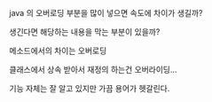 java 의 오버로딩 부분을 많이 넣으면 속도에 차이가 생길까? 

생긴다면 해당하는 내용을 막는 부분이 있을까?

메소드에서의 차이는 오버로딩 

클래스에서 상속 받아서 재정의 하는건 오버라이딩...

기능 자체는 잘 알고 있지만 가끔 용어가 헷갈린다.